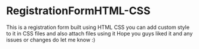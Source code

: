 # RegistrationFormHTML-CSS
This is a registration form built using HTML CSS you can add custom style to it in CSS files and also attach files using it 
Hope you guys liked it and any issues or changes do let me know :)
